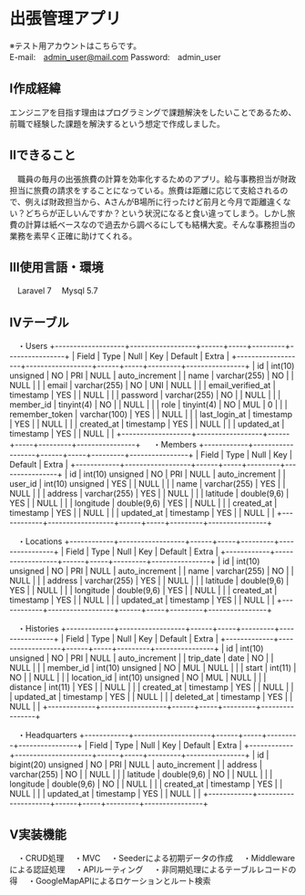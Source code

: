 # 出張管理アプリ

※テスト用アカウントはこちらです。<br>
E-mail:　admin_user@mail.com
Password:　admin_user

## Ⅰ作成経緯
エンジニアを目指す理由はプログラミングで課題解決をしたいことであるため、前職で経験した課題を解決するという想定で作成しました。

## Ⅱできること
　職員の毎月の出張旅費の計算を効率化するためのアプリ。給与事務担当が財政担当に旅費の請求をすることになっている。旅費は距離に応じて支給されるので、例えば財政担当から、AさんがB場所に行ったけど前月と今月で距離違くない？どちらが正しいんですか？という状況になると食い違ってしまう。しかし旅費の計算は紙ベースなので過去から調べるにしても結構大変。そんな事務担当の業務を素早く正確に助けてくれる。

## Ⅲ使用言語・環境
　Laravel 7
　Mysql 5.7

## Ⅳテーブル
　・Users
+-------------------+------------------+------+-----+---------+----------------+
| Field             | Type             | Null | Key | Default | Extra          |
+-------------------+------------------+------+-----+---------+----------------+
| id                | int(10) unsigned | NO   | PRI | NULL    | auto_increment |
| name              | varchar(255)     | NO   |     | NULL    |                |
| email             | varchar(255)     | NO   | UNI | NULL    |                |
| email_verified_at | timestamp        | YES  |     | NULL    |                |
| password          | varchar(255)     | NO   |     | NULL    |                |
| member_id         | tinyint(4)       | NO   |     | NULL    |                |
| role              | tinyint(4)       | NO   | MUL | 0       |                |
| remember_token    | varchar(100)     | YES  |     | NULL    |                |
| last_login_at     | timestamp        | YES  |     | NULL    |                |
| created_at        | timestamp        | YES  |     | NULL    |                |
| updated_at        | timestamp        | YES  |     | NULL    |                |
+-------------------+------------------+------+-----+---------+----------------+
　
 ・Members
+------------+------------------+------+-----+---------+----------------+
| Field      | Type             | Null | Key | Default | Extra          |
+------------+------------------+------+-----+---------+----------------+
| id         | int(10) unsigned | NO   | PRI | NULL    | auto_increment |
| user_id    | int(10) unsigned | YES  |     | NULL    |                |
| name       | varchar(255)     | YES  |     | NULL    |                |
| address    | varchar(255)     | YES  |     | NULL    |                |
| latitude   | double(9,6)      | YES  |     | NULL    |                |
| longitude  | double(9,6)      | YES  |     | NULL    |                |
| created_at | timestamp        | YES  |     | NULL    |                |
| updated_at | timestamp        | YES  |     | NULL    |                |
+------------+------------------+------+-----+---------+----------------+
   
　・Locations
+------------+------------------+------+-----+---------+----------------+
| Field      | Type             | Null | Key | Default | Extra          |
+------------+------------------+------+-----+---------+----------------+
| id         | int(10) unsigned | NO   | PRI | NULL    | auto_increment |
| name       | varchar(255)     | NO   |     | NULL    |                |
| address    | varchar(255)     | YES  |     | NULL    |                |
| latitude   | double(9,6)      | YES  |     | NULL    |                |
| longitude  | double(9,6)      | YES  |     | NULL    |                |
| created_at | timestamp        | YES  |     | NULL    |                |
| updated_at | timestamp        | YES  |     | NULL    |                |
+------------+------------------+------+-----+---------+----------------+
 
　・Histories
+-------------+------------------+------+-----+---------+----------------+
| Field       | Type             | Null | Key | Default | Extra          |
+-------------+------------------+------+-----+---------+----------------+
| id          | int(10) unsigned | NO   | PRI | NULL    | auto_increment |
| trip_date   | date             | NO   |     | NULL    |                |
| member_id   | int(10) unsigned | NO   | MUL | NULL    |                |
| start       | int(11)          | NO   |     | NULL    |                |
| location_id | int(10) unsigned | NO   | MUL | NULL    |                |
| distance    | int(11)          | YES  |     | NULL    |                |
| created_at  | timestamp        | YES  |     | NULL    |                |
| updated_at  | timestamp        | YES  |     | NULL    |                |
| deleted_at  | timestamp        | YES  |     | NULL    |                |
+-------------+------------------+------+-----+---------+----------------+
 
　・Headquarters
+------------+---------------------+------+-----+---------+----------------+
| Field      | Type                | Null | Key | Default | Extra          |
+------------+---------------------+------+-----+---------+----------------+
| id         | bigint(20) unsigned | NO   | PRI | NULL    | auto_increment |
| address    | varchar(255)        | NO   |     | NULL    |                |
| latitude   | double(9,6)         | NO   |     | NULL    |                |
| longitude  | double(9,6)         | NO   |     | NULL    |                |
| created_at | timestamp           | YES  |     | NULL    |                |
| updated_at | timestamp           | YES  |     | NULL    |                |
+------------+---------------------+------+-----+---------+----------------+

## Ⅴ実装機能
　・CRUD処理
　・MVC
　・Seederによる初期データの作成
　・Middlewareによる認証処理
　・APIルーティング
　・非同期処理によるテーブルレコードの得
　・GoogleMapAPIによるロケーションとルート検索
